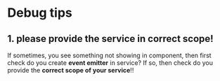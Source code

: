 # Debug tips

## 1. please provide the service in correct scope!

If sometimes, you see something not showing in component, then first check do you create **event emitter** in service? If so, then check do you provide the **correct scope of your service**!!
